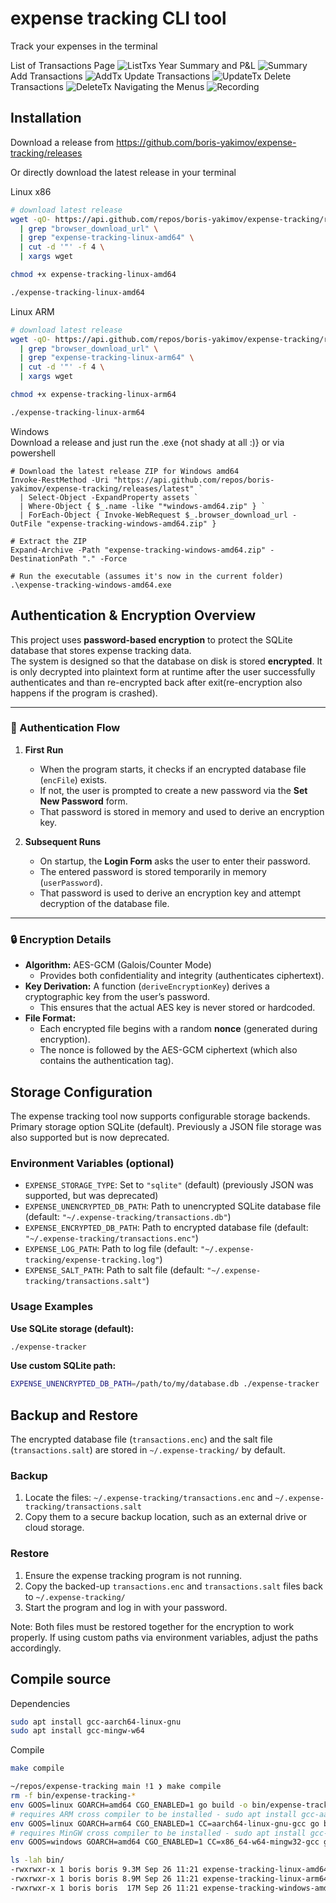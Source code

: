 # expense tracking CLI tool
Track your expenses in the terminal

List of Transactions Page
![ListTxs](assets/visualize-transactions-page.png)
Year Summary and P&L
![Summary](assets/year-overview.png)
Add Transactions
![AddTx](assets/add-transactions.png)
Update Transactions
![UpdateTx](assets/update-transactions.png)
Delete Transactions
![DeleteTx](assets/delete-transactions.png)
Navigating the Menus
![Recording](assets/tui-recording.gif)

## Installation 

Download a release from https://github.com/boris-yakimov/expense-tracking/releases  

Or directly download the latest release in your terminal  

Linux x86  
```sh
# download latest release
wget -qO- https://api.github.com/repos/boris-yakimov/expense-tracking/releases/latest \
  | grep "browser_download_url" \
  | grep "expense-tracking-linux-amd64" \
  | cut -d '"' -f 4 \
  | xargs wget

chmod +x expense-tracking-linux-amd64 

./expense-tracking-linux-amd64
```

Linux ARM  
```sh
# download latest release
wget -qO- https://api.github.com/repos/boris-yakimov/expense-tracking/releases/latest \
  | grep "browser_download_url" \
  | grep "expense-tracking-linux-arm64" \
  | cut -d '"' -f 4 \
  | xargs wget

chmod +x expense-tracking-linux-arm64 

./expense-tracking-linux-arm64
```

Windows  
Download a release and just run the .exe {not shady at all :)}
or via powershell  
```posh
# Download the latest release ZIP for Windows amd64
Invoke-RestMethod -Uri "https://api.github.com/repos/boris-yakimov/expense-tracking/releases/latest" `
  | Select-Object -ExpandProperty assets `
  | Where-Object { $_.name -like "*windows-amd64.zip" } `
  | ForEach-Object { Invoke-WebRequest $_.browser_download_url -OutFile "expense-tracking-windows-amd64.zip" }

# Extract the ZIP
Expand-Archive -Path "expense-tracking-windows-amd64.zip" -DestinationPath "." -Force

# Run the executable (assumes it's now in the current folder)
.\expense-tracking-windows-amd64.exe
```


## Authentication & Encryption Overview

This project uses **password-based encryption** to protect the SQLite database that stores expense tracking data.  
The system is designed so that the database on disk is stored **encrypted**. It is only decrypted into plaintext form at runtime after the user successfully authenticates and than re-encrypted back after exit(re-encryption also happens if the program is crashed).

---

### 🔑 Authentication Flow

1. **First Run**
   - When the program starts, it checks if an encrypted database file (`encFile`) exists.
   - If not, the user is prompted to create a new password via the **Set New Password** form.
   - That password is stored in memory and used to derive an encryption key.

2. **Subsequent Runs**
   - On startup, the **Login Form** asks the user to enter their password.
   - The entered password is stored temporarily in memory (`userPassword`).
   - That password is used to derive an encryption key and attempt decryption of the database file.

---

### 🔒 Encryption Details

- **Algorithm:** AES-GCM (Galois/Counter Mode)
  - Provides both confidentiality and integrity (authenticates ciphertext).
- **Key Derivation:** A function (`deriveEncryptionKey`) derives a cryptographic key from the user’s password.  
  - This ensures that the actual AES key is never stored or hardcoded.
- **File Format:**
  - Each encrypted file begins with a random **nonce** (generated during encryption).
  - The nonce is followed by the AES-GCM ciphertext (which also contains the authentication tag).

## Storage Configuration

The expense tracking tool now supports configurable storage backends. Primary storage option SQLite (default). Previously a JSON file storage was also supported but is now deprecated.

### Environment Variables (optional)

- `EXPENSE_STORAGE_TYPE`: Set to `"sqlite"` (default) (previously JSON was supported, but was deprecated)
- `EXPENSE_UNENCRYPTED_DB_PATH`: Path to unencrypted SQLite database file (default: `"~/.expense-tracking/transactions.db"`)
- `EXPENSE_ENCRYPTED_DB_PATH`: Path to encrypted database file (default: `"~/.expense-tracking/transactions.enc"`)
- `EXPENSE_LOG_PATH`: Path to log file (default: `"~/.expense-tracking/expense-tracking.log"`)
- `EXPENSE_SALT_PATH`: Path to salt file (default: `"~/.expense-tracking/transactions.salt"`)

### Usage Examples

**Use SQLite storage (default):**
```bash
./expense-tracker
```

**Use custom SQLite path:**
```bash
EXPENSE_UNENCRYPTED_DB_PATH=/path/to/my/database.db ./expense-tracker
```


## Backup and Restore

The encrypted database file (`transactions.enc`) and the salt file (`transactions.salt`) are stored in `~/.expense-tracking/` by default.

### Backup

1. Locate the files: `~/.expense-tracking/transactions.enc` and `~/.expense-tracking/transactions.salt`
2. Copy them to a secure backup location, such as an external drive or cloud storage.

### Restore

1. Ensure the expense tracking program is not running.
2. Copy the backed-up `transactions.enc` and `transactions.salt` files back to `~/.expense-tracking/`
3. Start the program and log in with your password.

Note: Both files must be restored together for the encryption to work properly. If using custom paths via environment variables, adjust the paths accordingly.

## Compile source

Dependencies
```sh
sudo apt install gcc-aarch64-linux-gnu
sudo apt install gcc-mingw-w64
```

Compile
```sh
make compile

~/repos/expense-tracking main !1 ❯ make compile
rm -f bin/expense-tracking-*
env GOOS=linux GOARCH=amd64 CGO_ENABLED=1 go build -o bin/expense-tracking-linux-amd64 .
# requires ARM cross compiler to be installed - sudo apt install gcc-aarch64-linux-gnu
env GOOS=linux GOARCH=arm64 CGO_ENABLED=1 CC=aarch64-linux-gnu-gcc go build -o bin/expense-tracking-linux-arm64 .
# requires MinGW cross compiler to be installed - sudo apt install gcc-mingw-w64
env GOOS=windows GOARCH=amd64 CGO_ENABLED=1 CC=x86_64-w64-mingw32-gcc go build -o bin/expense-tracking-windows-amd64.exe .

ls -lah bin/
-rwxrwxr-x 1 boris boris 9.3M Sep 26 11:21 expense-tracking-linux-amd64
-rwxrwxr-x 1 boris boris 8.9M Sep 26 11:21 expense-tracking-linux-arm64
-rwxrwxr-x 1 boris boris  17M Sep 26 11:21 expense-tracking-windows-amd64.exe
```

